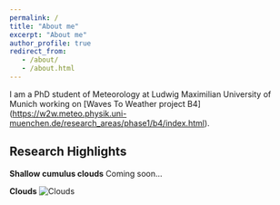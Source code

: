 ```yaml
---
permalink: /
title: "About me"
excerpt: "About me"
author_profile: true
redirect_from: 
   - /about/
   - /about.html
---
```


I am a PhD student of Meteorology at Ludwig Maximilian University of Munich working on [Waves To Weather project B4] 
(https://w2w.meteo.physik.uni-muenchen.de/research_areas/phase1/b4/index.html). 


Research Highlights
------

**Shallow cumulus clouds**
Coming soon...


**Clouds**
![Clouds](/images/CloudTypesNC.jpg)

